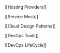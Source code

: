 
[[Hosting Providers]]

[[Service Mesh]]

[[Cloud Design Patterns]]

[[DevOps Tools]]

[[DevOps LifeCycle]]
